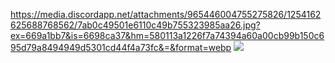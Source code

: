 https://media.discordapp.net/attachments/965446004755275826/1254162625688768562/7ab0c49501e6110c49b755323985aa26.jpg?ex=669a1bb7&is=6698ca37&hm=580113a1226f7a74394a60a00cb99b150c695d79a8494949d5301cd44f4a73fc&=&format=webp
![](https://komarev.com/ghpvc/?username=your-github-username&color=ff69b4&abbreviated=true&label=Profile+Views!)
<!--
**girlkissr/girlkissr** is a ✨ _special_ ✨ repository because its `README.md` (this file) appears on your GitHub profile.

Here are some ideas to get you started:

- 🔭 I’m currently working on ...
- 🌱 I’m currently learning ...
- 👯 I’m looking to collaborate on ...
- 🤔 I’m looking for help with ...
- 💬 Ask me about ...
- 📫 How to reach me: ...
- 😄 Pronouns: ...
- ⚡ Fun fact: ...
-->
